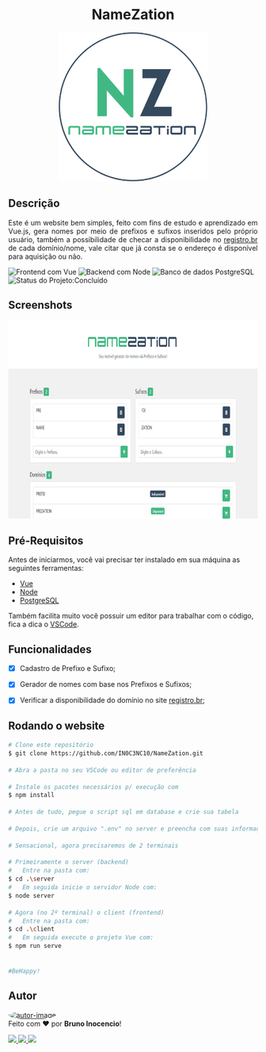 <h1 align="center" id="title">NameZation</h1>
<!-- Logo -->
<p align="center">
  <img height="300" alt="NameZation - Logo" title="NameZation - Defina o nome de seu projeto e encontre seu domínio!" src="./client/public/images/logo.png" />
</p>


<!-- Título&Descrição -->
<h2 align="left" id="descricao">Descrição</h2>
<p align="justify">
  Este é um website bem simples, feito com fins de estudo e aprendizado em Vue.js, gera nomes por meio de prefixos e sufixos inseridos pelo próprio usuário, também a   possibilidade de checar a disponibilidade no <a href="https://registro.br/">registro.br</a> de cada domínio/nome, vale citar que já consta se o endereço é
  disponível para aquisição ou não.
</p>


<!-- Shields -->
<p>
	<img src="https://img.shields.io/badge/Frontend-Vue-4FC08D?style=for-the-badge&logo=Vue.js" title="Frontend com Vue" alt="Frontend com Vue"></img>
  <img src="https://img.shields.io/badge/Backend-Node-6DB33F?style=for-the-badge&logo=Node.js&logoColor=6DB33F" title="Backend com Node" alt="Backend com Node"></img>
    <img src="https://img.shields.io/badge/Database-PostgreSQL-4169E1?style=for-the-badge&logo=Postgresql&logoColor=4169E1" title="Banco de dados PostgreSQL" alt="Banco de dados PostgreSQL"></img>
    <img src="https://img.shields.io/badge/Status-Done-blue?style=for-the-badge" title="Status do Projeto:Concluído" alt="Status do Projeto:Concluído"></img>
    <!-- <img src="https://img.shields.io/badge/Status-Working-F08705?style=for-the-badge" title="Status do Projeto: Trabalhando" alt="Status do Projeto: Trabalhando"></img> -->
</p>


<!-- Screenshots -->
<h2 align="left" id="screenshots">Screenshots</h2>
<p align="center">
  <img height="400" alt="Tela Principal do NameZation" title="Tela Principal" src="./client/public/images/prints/print-home.png" />
</p>


<!-- Pré-Requisitos -->
<h2 align="left" id="pre">Pré-Requisitos</h2>

Antes de iniciarmos, você vai precisar ter instalado em sua máquina as seguintes ferramentas:

- [Vue](https://vuejs.org/)
- [Node](https://nodejs.org/en/)
- [PostgreSQL](https://www.postgresql.org/download/)

Também facilita muito você possuir um editor para trabalhar com o código, fica a dica o [VSCode](https://code.visualstudio.com/).


<!-- Features -->
<h2 align="left" id="features">Funcionalidades</h2>

- [x] Cadastro de Prefixo e Sufixo;
- [x] Gerador de nomes com base nos Prefixos e Sufixos;
- [x] Verificar a disponibilidade do domínio no site [registro.br](https://registro.br/);


<!-- Executando o app -->
<h2 align="left" id="run">Rodando o website</h2>

```bash
# Clone este repositório
$ git clone https://github.com/IN0C3NC10/NameZation.git

# Abra a pasta no seu VSCode ou editor de preferência

# Instale os pacotes necessários p/ execução com
$ npm install

# Antes de tudo, pegue o script sql em database e crie sua tabela

# Depois, crie um arquivo ".env" no server e preencha com suas informações, com base no ".env-example"

# Sensacional, agora precisaremos de 2 terminais

# Primeiramente o server (backend)
#   Entre na pasta com:
$ cd .\server
#   Em seguida inicie o servidor Node com:
$ node server

# Agora (no 2º terminal) o client (frontend)
#   Entre na pasta com:
$ cd .\client
#   Em seguida execute o projeto Vue com:
$ npm run serve


#BeHappy!
```
<!-- Autor -->
<h2 align="left" id="autor">Autor</h2>
<p>
	<a href="https://github.com/IN0C3NC10">
		<img style="border-radius: 50%;" src="https://avatars.githubusercontent.com/u/73368174?v=4" width="100px;" alt="autor-image" title="IN0C3NC10"/>
	</a>
	<br />
	Feito com ❤️ por <strong>Bruno Inocencio</strong>!
</p>

<p align="left">
  <!-- Outlook -->
  <a href="mailto:bruno.inocencio@fatec.sp.gov.br" alt="Outlook" target="_blank">
    <img height="35" src="https://img.shields.io/badge/Outlook-00001a?style=for-the-badge&logo=microsoft-outlook&logoColor=0078D4" />
  </a>
  <!-- Linkedin -->
  <a href="https://cutt.ly/nQlVjQV" alt="Linkedin" target="_blank">
    <img height="35" src="https://img.shields.io/badge/-LinkedIn-00001a?style=for-the-badge&logo=linkedin&logoColor=%230077B5" />
  </a>
  <!-- GitHub -->
  <a href="https://github.com/IN0C3NC10" alt="GitHub" target="_blank">
    <img height="35" src="https://img.shields.io/badge/GitHub-100000?style=for-the-badge&logo=github&logoColor=white" />
  </a>
</p>
